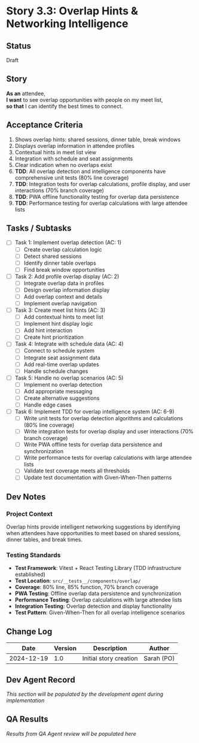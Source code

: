 # Story 3.3: Overlap Hints & Networking Intelligence

## Status
Draft

## Story
**As an** attendee,  
**I want** to see overlap opportunities with people on my meet list,  
**so that** I can identify the best times to connect.

## Acceptance Criteria
1. Shows overlap hints: shared sessions, dinner table, break windows
2. Displays overlap information in attendee profiles
3. Contextual hints in meet list view
4. Integration with schedule and seat assignments
5. Clear indication when no overlaps exist
6. **TDD**: All overlap detection and intelligence components have comprehensive unit tests (80% line coverage)
7. **TDD**: Integration tests for overlap calculations, profile display, and user interactions (70% branch coverage)
8. **TDD**: PWA offline functionality testing for overlap data persistence
9. **TDD**: Performance testing for overlap calculations with large attendee lists

## Tasks / Subtasks
- [ ] Task 1: Implement overlap detection (AC: 1)
  - [ ] Create overlap calculation logic
  - [ ] Detect shared sessions
  - [ ] Identify dinner table overlaps
  - [ ] Find break window opportunities
- [ ] Task 2: Add profile overlap display (AC: 2)
  - [ ] Integrate overlap data in profiles
  - [ ] Design overlap information display
  - [ ] Add overlap context and details
  - [ ] Implement overlap navigation
- [ ] Task 3: Create meet list hints (AC: 3)
  - [ ] Add contextual hints to meet list
  - [ ] Implement hint display logic
  - [ ] Add hint interaction
  - [ ] Create hint prioritization
- [ ] Task 4: Integrate with schedule data (AC: 4)
  - [ ] Connect to schedule system
  - [ ] Integrate seat assignment data
  - [ ] Add real-time overlap updates
  - [ ] Handle schedule changes
- [ ] Task 5: Handle no overlap scenarios (AC: 5)
  - [ ] Implement no overlap detection
  - [ ] Add appropriate messaging
  - [ ] Create alternative suggestions
  - [ ] Handle edge cases
- [ ] Task 6: Implement TDD for overlap intelligence system (AC: 6-9)
  - [ ] Write unit tests for overlap detection algorithms and calculations (80% line coverage)
  - [ ] Write integration tests for overlap display and user interactions (70% branch coverage)
  - [ ] Write PWA offline tests for overlap data persistence and synchronization
  - [ ] Write performance tests for overlap calculations with large attendee lists
  - [ ] Validate test coverage meets all thresholds
  - [ ] Update test documentation with Given-When-Then patterns

## Dev Notes
### Project Context
Overlap hints provide intelligent networking suggestions by identifying when attendees have opportunities to meet based on shared sessions, dinner tables, and break times.

### Testing Standards
- **Test Framework**: Vitest + React Testing Library (TDD infrastructure established)
- **Test Location**: `src/__tests__/components/overlap/`
- **Coverage**: 80% line, 85% function, 70% branch coverage
- **PWA Testing**: Offline overlap data persistence and synchronization
- **Performance Testing**: Overlap calculations with large attendee lists
- **Integration Testing**: Overlap detection and display functionality
- **Test Pattern**: Given-When-Then for all overlap intelligence scenarios

## Change Log
| Date | Version | Description | Author |
|------|---------|-------------|---------|
| 2024-12-19 | 1.0 | Initial story creation | Sarah (PO) |

## Dev Agent Record
*This section will be populated by the development agent during implementation*

## QA Results
*Results from QA Agent review will be populated here*
